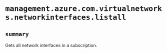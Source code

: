 # `management.azure.com.virtualnetworks.networkinterfaces.listall`

## `summary`
Gets all network interfaces in a subscription.


